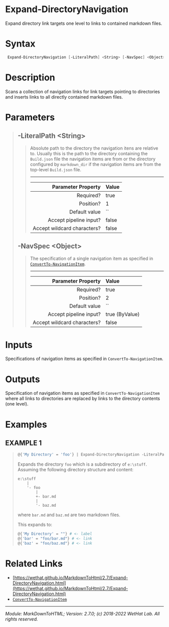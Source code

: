 ﻿# Expand-DirectoryNavigation

Expand directory link targets one level to links to contained markdown files.

# Syntax
```PowerShell
 Expand-DirectoryNavigation [-LiteralPath] <String> [-NavSpec] <Object>  [<CommonParameters>] 
```


# Description


Scans a collection of navigation links for link targets pointing to directories
and inserts links to all directly contained markdown files.





# Parameters

<blockquote>



## -LiteralPath \<String\>

<blockquote>

Absolute path to the directory the navigation itens are relative to. Usually
this is the path to the directory containing the `Build.json` file the navigation
items are from or the directory configured by `markdown_dir` if the navigation
items are from the top-level `Build.json` file.

---

Parameter Property         | Value
--------------------------:|:----------
Required?                  | true
Position?                  | 1
Default value              | ``
Accept pipeline input?     | false
Accept wildcard characters?| false

</blockquote>
 

## -NavSpec \<Object\>

<blockquote>

The specification of a single navigation item as specified in
[`ConvertTo-NavigationItem`](ConvertTo-NavigationItem.md).

---

Parameter Property         | Value
--------------------------:|:----------
Required?                  | true
Position?                  | 2
Default value              | ``
Accept pipeline input?     | true (ByValue)
Accept wildcard characters?| false

</blockquote>


</blockquote>


# Inputs
Specifications of navigation items as specified in
`ConvertTo-NavigationItem`.


# Outputs
Specification of navigation items as specified in
`ConvertTo-NavigationItem` where all links to directories
are replaced by links to the directory contents (one level).

# Examples


## EXAMPLE 1

> ~~~ PowerShell
> @{'My Directory' = 'foo'} | Expand-DirectoryNavigation -LiteralPath e:\stuff
> ~~~
>
> 
> Expands the directory `foo` which is a subdirectory of `e:\stuff`.
> Assuming the following directory structure and content:
> 
> ~~~bob
> e:\stuff
>     |
>     '- foo
>         |
>         +- bar.md
>         |
>         '- baz.md
> ~~~
> 
> where `bar.md` and `baz.md` are two markdown files.
> 
> This expands to:
> 
> ~~~PowerShell
> @{'My Directory' = ""} # <- label
> @{'bar' = "foo/bar.md"} # <- link
> @{'baz' = "foo/baz.md"} # <- link
> ~~~
> 
> 
> 
> 
> 
> 
> 
> 
> 
> 
> 
> 


# Related Links

* [https://wethat.github.io/MarkdownToHtml/2.7/Expand-DirectoryNavigation.html](https://wethat.github.io/MarkdownToHtml/2.7/Expand-DirectoryNavigation.html) 
* [`ConvertTo-NavigationItem`](ConvertTo-NavigationItem.md)

---

<cite>Module: MarkDownToHTML; Version: 2.7.0; (c) 2018-2022 WetHat Lab. All rights reserved.</cite>
